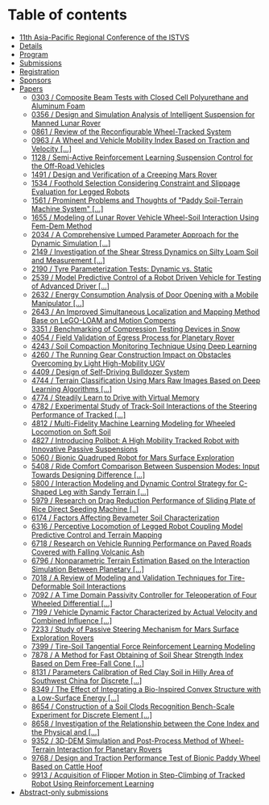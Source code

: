 # Table of contents

* [11th Asia-Pacific Regional Conference of the ISTVS](README.md)
* [Details](details.md)
* [Program](program/README.md)
* [Submissions](submissions.md)
* [Registration](registration.md)
* [Sponsors](sponsors.md)
* [Papers](program/papers.md)
  * [0303 / Composite Beam Tests with Closed Cell Polyurethane and Aluminum Foam](papers/0303-composite-beam-tests-with-closed-cell-polyurethane-and-aluminum-foam.md)
  * [0356 / Design and Simulation Analysis of Intelligent Suspension for Manned Lunar Rover](papers/0356-nu.md)
  * [0861 / Review of the Reconfigurable Wheel-Tracked System](papers/0861-review-on-the-reconfigurable-wheel-tracked-system.md)
  * [0963 / A Wheel and Vehicle Mobility Index Based on Traction and Velocity \[...\]](papers/a-wheel-and-vehicle-mobility-index-based-on-traction-and-velocity-for-optimization-of-mobility-perfo.md)
  * [1128 / Semi-Active Reinforcement Learning Suspension Control for the Off-Road Vehicles](papers/page-5.md)
  * [1491 / Design and Verification of a Creeping Mars Rover](papers/page-6.md)
  * [1534 / Foothold Selection Considering Constraint and Slippage Evaluation for Legged Robots](papers/page-7.md)
  * [1561 / Prominent Problems and Thoughts of "Paddy Soil-Terrain Machine System" \[...\]](papers/1561.md)
  * [1655 / Modeling of Lunar Rover Vehicle Wheel-Soil Interaction Using Fem-Dem Method](papers/1655.md)
  * [2034 / A Comprehensive Lumped Parameter Approach for the Dynamic Simulation \[...\]](papers/2034.md)
  * [2149 / Investigation of the Shear Stress Dynamics on Silty Loam Soil and Measurement \[...\]](papers/2149.md)
  * [2190 / Tyre Parameterization Tests: Dynamic vs. Static](papers/page-12.md)
  * [2539 / Model Predictive Control of a Robot Driven Vehicle for Testing of Advanced Driver \[...\]](papers/page-13.md)
  * [2632 / Energy Consumption Analysis of Door Opening with a Mobile Manipulator \[...\]](papers/2632.md)
  * [2643 / An Improved Simultaneous Localization and Mapping Method Base on LeGO-LOAM and Motion Compens](papers/page-15.md)
  * [3351 / Benchmarking of Compression Testing Devices in Snow](papers/page-16.md)
  * [4054 / Field Validation of Egress Process for Planetary Rover](papers/page-17.md)
  * [4243 / Soil Compaction Monitoring Technique Using Deep Learning](papers/page-18.md)
  * [4260 / The Running Gear Construction Impact on Obstacles Overcoming by Light High-Mobility UGV](papers/page-19.md)
  * [4409 / Design of Self-Driving Bulldozer System](papers/page-20.md)
  * [4744 / Terrain Classification Using Mars Raw Images Based on Deep Learning Algorithms \[...\]](papers/page-21.md)
  * [4774 / Steadily Learn to Drive with Virtual Memory](papers/page-22.md)
  * [4782 / Experimental Study of Track-Soil Interactions of the Steering Performance of Tracked \[...\]](papers/page-23.md)
  * [4812 / Multi-Fidelity Machine Learning Modeling for Wheeled Locomotion on Soft Soil](papers/4812.md)
  * [4827 / Introducing Polibot: A High Mobility Tracked Robot with Innovative Passive Suspensions](papers/4827.md)
  * [5060 / Bionic Quadruped Robot for Mars Surface Exploration](papers/5060.md)
  * [5408 / Ride Comfort Comparison Between Suspension Modes: Input Towards Designing Difference \[...\]](papers/5408.md)
  * [5800 / Interaction Modeling and Dynamic Control Strategy for C-Shaped Leg with Sandy Terrain \[...\]](papers/5800.md)
  * [5979 / Research on Drag Reduction Performance of Sliding Plate of Rice Direct Seeding Machine \[..\]](papers/5979.md)
  * [6174 / Factors Affecting Bevameter Soil Characterization](papers/6174.md)
  * [6316 / Perceptive Locomotion of Legged Robot Coupling Model Predictive Control and Terrain Mapping](papers/6316.md)
  * [6718 / Research on Vehicle Running Performance on Paved Roads Covered with Falling Volcanic Ash](papers/page-32.md)
  * [6796 / Nonparametric Terrain Estimation Based on the Interaction Simulation Between Planetary \[...\]](papers/6796.md)
  * [7018 / A Review of Modeling and Validation Techniques for Tire-Deformable Soil Interactions](papers/page-34.md)
  * [7092 / A Time Domain Passivity Controller for Teleoperation of Four Wheeled Differential \[...\]](papers/page-35.md)
  * [7199 / Vehicle Dynamic Factor Characterized by Actual Velocity and Combined Influence \[...\]](papers/page-36.md)
  * [7233 / Study of Passive Steering Mechanism for Mars Surface Exploration Rovers](papers/page-37.md)
  * [7399 / Tire-Soil Tangential Force Reinforcement Learning Modeling](papers/page-38.md)
  * [7878 / A Method for Fast Obtaining of Soil Shear Strength Index Based on Dem Free-Fall Cone \[...\]](papers/page-39.md)
  * [8131 / Parameters Calibration of Red Clay Soil in Hilly Area of Southwest China for Discrete \[...\]](papers/page-40.md)
  * [8349 / The Effect of Integrating a Bio-Inspired Convex Structure with a Low-Surface Energy \[...\]](papers/page-41.md)
  * [8654 / Construction of a Soil Clods Recognition Bench-Scale Experiment for Discrete Element \[...\]](papers/page-42.md)
  * [8658 / Investigation of the Relationship between the Cone Index and the Physical and \[...\]](papers/page-43.md)
  * [9352 / 3D-DEM Simulation and Post-Process Method of Wheel-Terrain Interaction for Planetary Rovers](papers/page-44.md)
  * [9768 / Design and Traction Performance Test of Bionic Paddy Wheel Based on Cattle Hoof](papers/page-45.md)
  * [9913 / Acquisition of Flipper Motion in Step-Climbing of Tracked Robot Using Reinforcement Learning](papers/page-46.md)
* [Abstract-only submissions](program/abstract-only.md)
